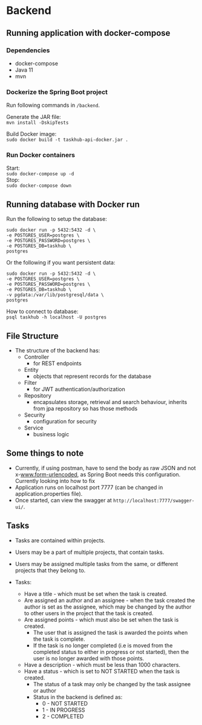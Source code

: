 # Backend


## Running application with docker-compose

### Dependencies
* docker-compose
* Java 11
* mvn

### Dockerize the Spring Boot project
Run following commands in `/backend`.

Generate the JAR file:  
`mvn install -DskipTests`

Build Docker image:  
`sudo docker build -t taskhub-api-docker.jar .`

### Run Docker containers
Start:  
`sudo docker-compose up -d`  
Stop:  
`sudo docker-compose down`

## Running database with Docker run
Run the following to setup the database:
```
sudo docker run -p 5432:5432 -d \
-e POSTGRES_USER=postgres \
-e POSTGRES_PASSWORD=postgres \
-e POSTGRES_DB=taskhub \
postgres
```
Or the following if you want persistent data:
```
sudo docker run -p 5432:5432 -d \
-e POSTGRES_USER=postgres \
-e POSTGRES_PASSWORD=postgres \
-e POSTGRES_DB=taskhub \
-v pgdata:/var/lib/postgresql/data \
postgres
```

How to connect to database:  
`psql taskhub -h localhost -U postgres`

## File Structure
* The structure of the backend has:
    * Controller
        * for REST endpoints
    * Entity
        * objects that represent records for the database
    * Filter
        * for JWT authentication/authorization
    * Repository
        * encapsulates storage, retrieval and search behaviour, inherits from jpa repository so has those methods
    * Security
        * configuration for security
    * Service
        * business logic

## Some things to note 
* Currently, if using postman, have to send the body as raw JSON and not x-www.form-urlencoded, as Spring Boot needs this configuration. Currently looking into how to fix
* Application runs on localhost port 7777 (can be changed in application.properties file).
* Once started, can view the swagger at `http://localhost:7777/swagger-ui/`.

## Tasks
* Tasks are contained within projects.
* Users may be a part of multiple projects, that contain tasks.
* Users may be assigned multiple tasks from the same, or different projects that they belong to.

* Tasks:
    * Have a title - which must be set when the task is created.
    * Are assigned an author and an assignee - when the task created the author is set as the assignee, which may be changed by the author to other users in the project that the task is created.
    * Are assigned points - which must also be set when the task is created.
        * The user that is assigned the task is awarded the points when the task is complete.
        * If the task is no longer completed (i.e is moved from the completed status to either in progress or not started), then the user is no longer awarded with those points.
    * Have a description - which must be less than 1000 characters.
    * Have a status - which is set to NOT STARTED when the task is created.
        * The status of a task may only be changed by the task assignee or author
        * Status in the backend is defined as:
            * 0 - NOT STARTED
            * 1 - IN PROGRESS
            * 2 - COMPLETED
    